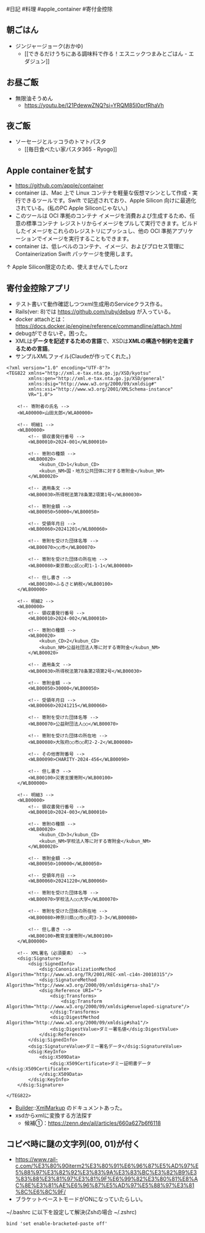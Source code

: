 #日記 #料理 #apple_container #寄付金控除 

## 朝ごはん

- ジンジャージョーク(おかゆ)
	- [[できるだけうちにある調味料で作る！エスニックつまみとごはん - エダジュン]]

## お昼ご飯

- 無限油そうめん 
	- https://youtu.be/I21PdewwZNQ?si=YRQM85I0prfRhaVh

## 夜ご飯
- ソーセージとルッコラのトマトパスタ
	- [[毎日食べたい家パスタ365 - Ryogo]]

## Apple containerを試す

- https://github.com/apple/container
- container は、Mac 上で Linux コンテナを軽量な仮想マシンとして作成・実行できるツールです。Swift で記述されており、Apple Silicon 向けに最適化されている。(私のPC Apple Siliconじゃない。)
- このツールは OCI 準拠のコンテナ イメージを消費および生成するため、任意の標準コンテナ レジストリからイメージをプルして実行できます。ビルドしたイメージをこれらのレジストリにプッシュし、他の OCI 準拠アプリケーションでイメージを実行することもできます。
- container は、低レベルのコンテナ、イメージ、およびプロセス管理に Containerization Swift パッケージを使用します。

↑ Apple Silicon限定のため、使えませんでしたorz

## 寄付金控除アプリ

- テスト書いて動作確認しつつxml生成用のServiceクラス作る。
- Rails(ver: 8)では https://github.com/ruby/debug が入っている。
- docker attachとは：https://docs.docker.jp/engine/reference/commandline/attach.html
- debugができないぞ。困った。
- XMLは**データを記述するための言語**で、XSDは**XMLの構造や制約を定義するための言語**。
- サンプルXMLファイル(Claudeが作ってくれた。)
```
<?xml version="1.0" encoding="UTF-8"?>
<TEG822 xmlns="http://xml.e-tax.nta.go.jp/XSD/kyotsu"
        xmlns:gen="http://xml.e-tax.nta.go.jp/XSD/general"
        xmlns:dsig="http://www.w3.org/2000/09/xmldsig#"
        xmlns:xsi="http://www.w3.org/2001/XMLSchema-instance"
        VR="1.0">

    <!-- 寄附者の氏名 -->
    <WLA00000>山田太郎</WLA00000>

    <!-- 明細1 -->
    <WLB00000>
        <!-- 領収書発行番号 -->
        <WLB00010>2024-001</WLB00010>
        
        <!-- 寄附の種類 -->
        <WLB00020>
            <kubun_CD>1</kubun_CD>
            <kubun_NM>国・地方公共団体に対する寄附金</kubun_NM>
        </WLB00020>
        
        <!-- 適用条文 -->
        <WLB00030>所得税法第78条第2項第1号</WLB00030>
        
        <!-- 寄附金額 -->
        <WLB00050>50000</WLB00050>
        
        <!-- 受領年月日 -->
        <WLB00060>20241201</WLB00060>
        
        <!-- 寄附を受けた団体名等 -->
        <WLB00070>○○市</WLB00070>
        
        <!-- 寄附を受けた団体の所在地 -->
        <WLB00080>東京都○○区○○町1-1-1</WLB00080>
        
        <!-- 但し書き -->
        <WLB00100>ふるさと納税</WLB00100>
    </WLB00000>

    <!-- 明細2 -->
    <WLB00000>
        <!-- 領収書発行番号 -->
        <WLB00010>2024-002</WLB00010>
        
        <!-- 寄附の種類 -->
        <WLB00020>
            <kubun_CD>2</kubun_CD>
            <kubun_NM>公益社団法人等に対する寄附金</kubun_NM>
        </WLB00020>
        
        <!-- 適用条文 -->
        <WLB00030>所得税法第78条第2項第2号</WLB00030>
        
        <!-- 寄附金額 -->
        <WLB00050>30000</WLB00050>
        
        <!-- 受領年月日 -->
        <WLB00060>20241215</WLB00060>
        
        <!-- 寄附を受けた団体名等 -->
        <WLB00070>公益財団法人○○</WLB00070>
        
        <!-- 寄附を受けた団体の所在地 -->
        <WLB00080>大阪府○○市○○町2-2-2</WLB00080>
        
        <!-- その他寄附番号 -->
        <WLB00090>CHARITY-2024-456</WLB00090>
        
        <!-- 但し書き -->
        <WLB00100>災害支援寄附</WLB00100>
    </WLB00000>

    <!-- 明細3 -->
    <WLB00000>
        <!-- 領収書発行番号 -->
        <WLB00010>2024-003</WLB00010>
        
        <!-- 寄附の種類 -->
        <WLB00020>
            <kubun_CD>3</kubun_CD>
            <kubun_NM>学校法人等に対する寄附金</kubun_NM>
        </WLB00020>
        
        <!-- 寄附金額 -->
        <WLB00050>100000</WLB00050>
        
        <!-- 受領年月日 -->
        <WLB00060>20241220</WLB00060>
        
        <!-- 寄附を受けた団体名等 -->
        <WLB00070>学校法人○○大学</WLB00070>
        
        <!-- 寄附を受けた団体の所在地 -->
        <WLB00080>神奈川県○○市○○町3-3-3</WLB00080>
        
        <!-- 但し書き -->
        <WLB00100>教育支援寄附</WLB00100>
    </WLB00000>

    <!-- XML署名（必須要素） -->
    <dsig:Signature>
        <dsig:SignedInfo>
            <dsig:CanonicalizationMethod Algorithm="http://www.w3.org/TR/2001/REC-xml-c14n-20010315"/>
            <dsig:SignatureMethod Algorithm="http://www.w3.org/2000/09/xmldsig#rsa-sha1"/>
            <dsig:Reference URI="">
                <dsig:Transforms>
                    <dsig:Transform Algorithm="http://www.w3.org/2000/09/xmldsig#enveloped-signature"/>
                </dsig:Transforms>
                <dsig:DigestMethod Algorithm="http://www.w3.org/2000/09/xmldsig#sha1"/>
                <dsig:DigestValue>ダミー署名値</dsig:DigestValue>
            </dsig:Reference>
        </dsig:SignedInfo>
        <dsig:SignatureValue>ダミー署名データ</dsig:SignatureValue>
        <dsig:KeyInfo>
            <dsig:X509Data>
                <dsig:X509Certificate>ダミー証明書データ</dsig:X509Certificate>
            </dsig:X509Data>
        </dsig:KeyInfo>
    </dsig:Signature>

</TEG822>
```

- [Builder](https://apidock.com/rails/Builder)::[XmlMarkup](https://apidock.com/rails/Builder/XmlMarkup)  のドキュメントあった。
-  xsdからxmlに変換する方法探す
	- 候補①：https://zenn.dev/ail/articles/660a627b6f6118
## コピペ時に謎の文字列(00, 01)が付く

- https://www.rail-c.com/%E3%80%90iterm2%E3%80%91%E6%96%87%E5%AD%97%E5%88%97%E3%82%92%E3%83%9A%E3%83%BC%E3%82%B9%E3%83%88%E3%81%97%E3%81%9F%E6%99%82%E3%80%81%E8%AC%8E%E3%81%AE%E6%96%87%E5%AD%97%E5%88%97%E3%81%8C%E6%8C%9F/
- ブラケットペーストモードがONになっていたらしい。

~/.bashrc に以下を設定して解決(Zshの場合 ~/.zshrc)
```
bind 'set enable-bracketed-paste off'
```
